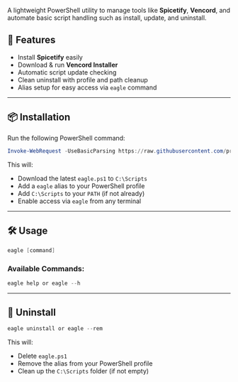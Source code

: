 A lightweight PowerShell utility to manage tools like **Spicetify**, **Vencord**, and automate basic script handling such as install, update, and uninstall.

## 🚀 Features

-   Install **Spicetify** easily
-   Download & run **Vencord Installer**
-   Automatic script update checking
-   Clean uninstall with profile and path cleanup
-   Alias setup for easy access via `eagle` command

---

## 📦 Installation

Run the following PowerShell command:

```powershell
Invoke-WebRequest -UseBasicParsing https://raw.githubusercontent.com/prodbyeagle/eaglePowerShell/main/installer.ps1 | Invoke-Expression
```

This will:

-   Download the latest `eagle.ps1` to `C:\Scripts`
-   Add a `eagle` alias to your PowerShell profile
-   Add `C:\Scripts` to your `PATH` (if not already)
-   Enable access via `eagle` from any terminal

---

## 🛠 Usage

```powershell
eagle [command]
```

### Available Commands:

```powershell
eagle help or eagle --h
```                                                                    

---

## 🧼 Uninstall

```powershell
eagle uninstall or eagle --rem
```

This will:

-   Delete `eagle.ps1`
-   Remove the alias from your PowerShell profile
-   Clean up the `C:\Scripts` folder (if not empty)
